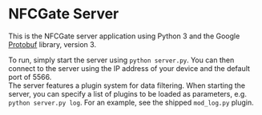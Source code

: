# NFCGate Server
This is the NFCGate server application using Python 3 and the Google [Protobuf](https://github.com/google/protobuf/) library, version 3.

To run, simply start the server using `python server.py`. You can then connect to the server using the IP address of your device and the default port of 5566.  
The server features a plugin system for data filtering. When starting the server, you can specify a list of plugins to be loaded as parameters, e.g. `python server.py log`. For an example, see the shipped `mod_log.py` plugin.
